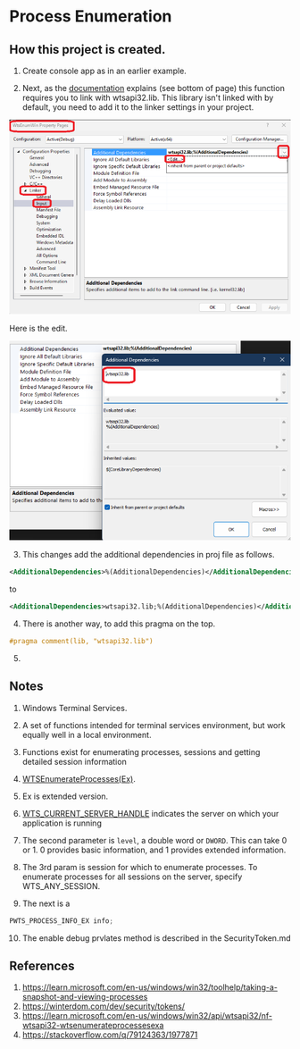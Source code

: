 # Process Enumeration

## How this project is created.
1. Create console app as in an earlier example.

2. Next, as the [documentation](https://learn.microsoft.com/en-us/windows/win32/api/wtsapi32/nf-wtsapi32-wtsenumerateprocessesexa) explains (see bottom of page) this function requires you to link with wtsapi32.lib. This library isn't linked with by default, you need to add it to the linker settings in your project.

![Props linker](Images/50_50_Props_Linker_Input.png)

Here is the edit.

![Props linker](Images/51_50_Props_Linker_Input_Edit.png)

3. This changes add the additional dependencies in proj file as follows.

```xml
<AdditionalDependencies>%(AdditionalDependencies)</AdditionalDependencies>
```

to 

```xml
<AdditionalDependencies>wtsapi32.lib;%(AdditionalDependencies)</AdditionalDependencies>
```

4. There is another way, to add this pragma on the top.

```cpp
#pragma comment(lib, "wtsapi32.lib")
```

5. 

## Notes
1. Windows Terminal Services.
2. A set of functions intended for terminal services environment, but work equally well in a local environment.
3. Functions exist for enumerating processes, sessions and getting detailed session information
4. [WTSEnumerateProcesses(Ex)](https://learn.microsoft.com/en-us/windows/win32/api/wtsapi32/nf-wtsapi32-wtsenumerateprocessesexa). 
5. Ex is extended version.

6. [WTS_CURRENT_SERVER_HANDLE](https://learn.microsoft.com/en-us/windows/win32/api/wtsapi32/nf-wtsapi32-wtsenumerateprocessesexw#parameters) indicates the server on which your application is running

7. The second parameter is `level`, a double word or `DWORD`. This can take 0 or 1. 0 provides basic information, and 1 provides extended information. 

8. The 3rd param is session for which to enumerate processes. To enumerate processes for all sessions on the server, specify WTS_ANY_SESSION.

9. The next is a 
```cpp
PWTS_PROCESS_INFO_EX info;
```

10. The enable debug prvlates method is described in the SecurityToken.md

## References
1. https://learn.microsoft.com/en-us/windows/win32/toolhelp/taking-a-snapshot-and-viewing-processes
2. https://winterdom.com/dev/security/tokens/
3. https://learn.microsoft.com/en-us/windows/win32/api/wtsapi32/nf-wtsapi32-wtsenumerateprocessesexa
4. https://stackoverflow.com/q/79124363/1977871



